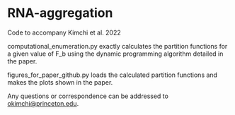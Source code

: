 # RNA-aggregation
Code to accompany Kimchi et al. 2022

computational_enumeration.py exactly calculates the partition functions for a given value of F_b using the dynamic programming algorithm detailed in the paper. 

figures_for_paper_github.py loads the calculated partition functions and makes the plots shown in the paper.

Any questions or correspondence can be addressed to okimchi@princeton.edu.
